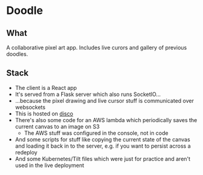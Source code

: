 # Doodle

## What
A collaborative pixel art app. Includes live curors and gallery of previous doodles.

## Stack

* The client is a React app
* It's served from a Flask server which also runs SocketIO...
* ...because the pixel drawing and live cursor stuff is communicated over websockets
* This is hosted on [disco](https://disco.recurse.com/)
* There's also some code for an AWS lambda which periodically saves the current canvas to an image on S3
  - The AWS stuff was configured in the console, not in code
* And some scripts for stuff like copying the current state of the canvas and loading it back in to the server, e.g. if you want to persist across a redeploy
* And some Kubernetes/Tilt files which were just for practice and aren't used in the live deployment
